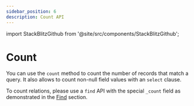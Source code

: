 ```yaml
---
sidebar_position: 6
description: Count API
---
```


import StackBlitzGithub from '@site/src/components/StackBlitzGithub';

# Count

You can use the `count` method to count the number of records that match a query. It also allows to count non-null field values with an `select` clause.

<StackBlitzGithub repoPath="zenstackhq/v3-doc-orm" openFile="count.ts" startScript="generate,count" />

To count relations, please use a `find` API with the special `_count` field as demonstrated in the [Find](./find.md#field-selection) section.
